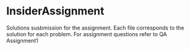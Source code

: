 # InsiderAssignment
Solutions susbmission for the assignment. Each file corresponds to the solution for each problem.
For assignment questions refer to QA Assignment1

